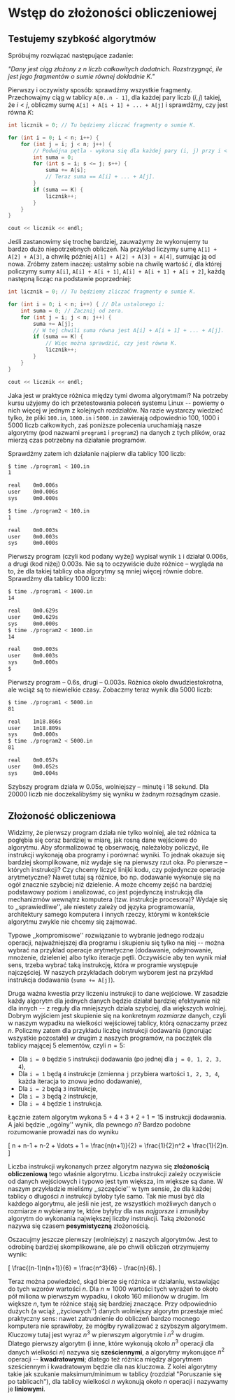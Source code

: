 # Wstęp do złożoności obliczeniowej

## Testujemy szybkość algorytmów

Spróbujmy rozwiązać następujące zadanie:

*"Dany jest ciąg złożony z $n$ liczb całkowitych dodatnich. Rozstrzygnąć, ile jest jego fragmentów o sumie równej dokładnie $K$."*

Pierwszy i oczywisty sposób: sprawdźmy wszystkie fragmenty. Przechowajmy ciąg w tablicy `A[0..n - 1]`, dla każdej pary liczb $(i, j)$ takiej, że $i < j$, obliczmy sumę `A[i] + A[i + 1] + ... + A[j]` i sprawdźmy, czy jest równa $K$:

```cpp
int licznik = 0; // Tu będziemy zliczać fragmenty o sumie K.

for (int i = 0; i < n; i++) {
    for (int j = i; j < n; j++) {
        // Podwójna pętla - wykona się dla każdej pary (i, j) przy i < j.
        int suma = 0;
        for (int s = i; s <= j; s++) {
            suma += A[s];
            // Teraz suma == A[i] + ... + A[j].
        }
        if (suma == K) {
            licznik++;
        }
    }
}

cout << licznik << endl;
```

Jeśli zastanowimy się trochę bardziej, zauważymy że wykonujemy tu bardzo dużo niepotrzebnych obliczeń. Na przykład liczymy sumę `A[1] + A[2] + A[3]`, a chwilę później `A[1] + A[2] + A[3] + A[4]`, sumując ją od nowa. Zróbmy zatem inaczej: ustalmy sobie na chwilę wartość $i$, dla której policzymy sumy `A[i]`, `A[i] + A[i + 1]`, `A[i] + A[i + 1] + A[i + 2]`, każdą następną licząc na podstawie poprzedniej:

```cpp
int licznik = 0; // Tu będziemy zliczać fragmenty o sumie K.

for (int i = 0; i < n; i++) { // Dla ustalonego i:
    int suma = 0; // Zacznij od zera.
    for (int j = i; j < n; j++) {
        suma += A[j];
        // W tej chwili suma równa jest A[i] + A[i + 1] + ... + A[j].
        if (suma == K) {
            // Więc można sprawdzić, czy jest równa K.
            licznik++;
        }
    }
}

cout << licznik << endl;
```

Jaka jest w praktyce różnica między tymi dwoma algorytmami? Na potrzeby kursu użyjemy do ich przetestowania poleceń systemu Linux -- powiemy o nich więcej w jednym z kolejnych rozdziałów. Na razie wystarczy wiedzieć tylko, że pliki `100.in`, `1000.in` i `5000.in` zawierają odpowiednio 100, 1000 i 5000 liczb całkowitych, zaś poniższe polecenia uruchamiają nasze algorytmy (pod nazwami `program1` i `program2`) na danych z tych plików, oraz mierzą czas potrzebny na działanie programów.

Sprawdźmy zatem ich działanie najpierw dla tablicy 100 liczb:

```sh
$ time ./program1 < 100.in
1

real    0m0.006s
user    0m0.006s
sys     0m0.000s

$ time ./program2 < 100.in
1

real    0m0.003s
user    0m0.003s
sys     0m0.000s
```

Pierwszy program (czyli kod podany wyżej) wypisał wynik `1` i działał 0.006s, a drugi (kod niżej) 0.003s. Nie są to oczywiście duże różnice – wygląda na to, że dla takiej tablicy oba algorytmy są mniej więcej równie dobre. Sprawdźmy dla tablicy 1000 liczb:

```sh
$ time ./program1 < 1000.in
14

real    0m0.629s
user    0m0.629s
sys     0m0.000s
$ time ./program2 < 1000.in
14

real    0m0.003s
user    0m0.003s
sys     0m0.000s
$
```

Pierwszy program – 0.6s, drugi – 0.003s. Różnica około dwudziestokrotna, ale wciąż są to niewielkie czasy. Zobaczmy teraz wynik dla 5000 liczb:

```sh
$ time ./program1 < 5000.in
81

real    1m18.866s
user    1m18.809s
sys     0m0.000s
$ time ./program2 < 5000.in
81

real    0m0.057s
user    0m0.052s
sys     0m0.004s
```

Szybszy program działa w 0.05s, wolniejszy – minutę i 18 sekund. Dla 20000 liczb nie doczekalibyśmy się wyniku w żadnym rozsądnym czasie.

## Złożoność obliczeniowa

Widzimy, że pierwszy program działa nie tylko wolniej, ale też różnica ta pogłębia się coraz bardziej w miarę, jak rosną dane wejściowe do algorytmu. Aby sformalizować tę obserwację, należałoby policzyć, ile instrukcji wykonają oba programy i porównać wyniki. To jednak okazuje się bardziej skomplikowane, niż wydaje się na pierwszy rzut oka. Po pierwsze – których instrukcji? Czy chcemy liczyć linijki kodu, czy pojedyncze operacje arytmetyczne? Nawet tutaj są różnice, bo np. dodawanie wykonuje się na ogół znacznie szybciej niż dzielenie. A może chcemy zejść na bardziej podstawowy poziom i analizować, co jest pojedynczą instrukcją dla mechanizmów wewnątrz komputera (tzw. instrukcje procesora)? Wydaje się to ,,sprawiedliwe'', ale niestety zależy od języka programowania, architektury samego komputera i innych rzeczy, którymi w kontekście algorytmu zwykle nie chcemy się zajmować.

Typowe ,,kompromisowe'' rozwiązanie to wybranie jednego rodzaju operacji, najważniejszej dla programu i skupieniu się tylko na niej -- można wybrać na przykład operacje arytmetyczne (dodawanie, odejmowanie, mnożenie, dzielenie) albo tylko iteracje pętli. Oczywiście aby ten wynik miał sens, trzeba wybrać taką instrukcję, która w programie występuje najczęściej. W naszych przykładach dobrym wyborem jest na przykład instrukcja dodawania (`suma += A[j]`).

Druga ważna kwestia przy liczeniu instrukcji to dane wejściowe. W zasadzie każdy algorytm dla jednych danych będzie działał bardziej efektywnie niż dla innych -- z reguły dla mniejszych działa szybciej, dla większych wolniej. Dobrym wyjściem jest skupienie się na konkretnym *rozmiarze* danych, czyli w naszym wypadku na wielkości wejściowej tablicy, którą oznaczamy przez $n$. Policzmy zatem dla przykładu liczbę instrukcji dodawania (ignorując wszystkie pozostałe) w drugim z naszych programów, na początek dla tablicy mającej $5$ elementów, czyli $n = 5$:

  * Dla `i = 0` będzie `5` instrukcji dodawania (po jednej dla `j = 0, 1, 2, 3, 4`),
  * Dla `i = 1` będą `4` instrukcje (zmienna `j` przybiera wartości `1, 2, 3, 4`, każda iteracja to znowu jedno dodawanie),
  * Dla `i = 2` będą `3` instrukcje,
  * Dla `i = 3` będą `2` instrukcje,
  * Dla `i = 4` będzie `1` instrukcja.
  
Łącznie zatem algorytm wykona $5 + 4 + 3 + 2 + 1 = 15$ instrukcji dodawania. A jaki będzie ,,ogólny'' wynik, dla pewnego $n$? Bardzo podobne rozumowanie prowadzi nas do wyniku 

\[
  n + n-1 + n-2 + \ldots + 1 = \frac{n(n+1)}{2} = \frac{1}{2}n^2 + \frac{1}{2}n.
\]

Liczba instrukcji wykonanych przez algorytm nazywa się **złożonością obliczeniową** tego właśnie algorytmu. Liczba instrukcji zależy oczywiście od danych wejściowych i typowo jest tym większa, im większe są dane. W naszym przykładzie mieliśmy ,,szczęście'' w tym sensie, że dla każdej tablicy o długości $n$ instrukcji byłoby tyle samo. Tak nie musi być dla każdego algorytmu, ale jeśli nie jest, ze wszystkich możliwych danych o rozmiarze $n$ wybieramy te, które byłyby dla nas *najgorsze* i zmusiłyby algorytm do wykonania największej liczby instrukcji. Taką złożoność nazywa się czasem **pesymistyczną** złożonością.

Oszacujmy jeszcze pierwszy (wolniejszy) z naszych algorytmów. Jest to odrobinę bardziej skomplikowane, ale po chwili obliczeń otrzymujemy wynik:

\[
  \frac{(n-1)n(n+1)}{6} = \frac{n^3}{6} - \frac{n}{6}.
\]

Teraz można powiedzieć, skąd bierze się różnica w działaniu, wstawiając do tych wzorów wartości $n$. Dla $n \approx 1000$ wartości tych wyrażeń to około pół miliona w pierwszym wypadku, i około 160 milionów w drugim. Im większe $n$, tym te różnice stają się bardziej znaczące.
Przy odpowiednio dużych (a wciąż ,,życiowych'') danych wolniejszy algorytm przestaje mieć praktyczny sens: nawet zatrudnienie do obliczeń bardzo mocnego komputera nie sprawiłoby, że mógłby rywalizować z szybszym algorytmem. Kluczowy tutaj jest wyraz $n^3$ w pierwszym algorytmie i $n^2$ w drugim. Dlatego pierwszy algorytm (i inne, które wykonują około $n^3$ operacji dla danych wielkości $n$) nazywa się **sześciennymi**, a algorytmy wykonujące $n^2$ operacji -- **kwadratowymi**; dlatego też różnica między algorytmem sześciennym i kwadratowym będzie dla nas kluczowa. Z kolei algorytmy takie jak szukanie maksimum/minimum w tablicy (rozdział "Poruszanie się po tablicach"), dla tablicy wielkości $n$ wykonują około $n$ operacji i nazywamy je **liniowymi**.


